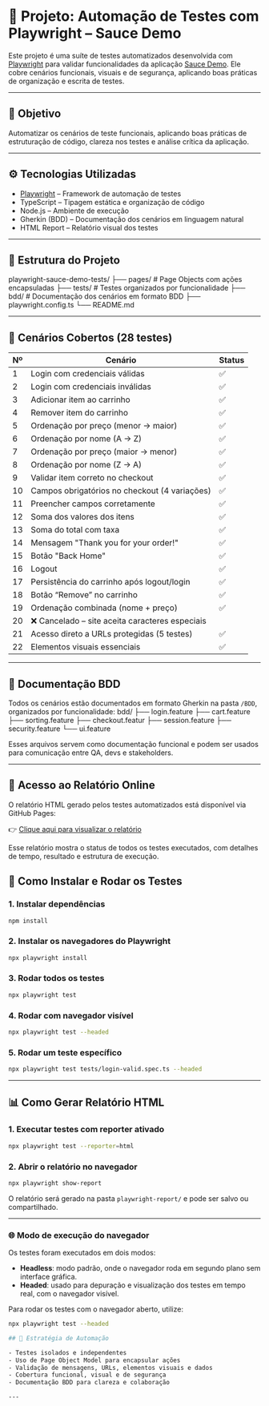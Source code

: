 # 🧪 Projeto: Automação de Testes com Playwright – Sauce Demo

Este projeto é uma suíte de testes automatizados desenvolvida com [Playwright](https://playwright.dev/) para validar funcionalidades da aplicação [Sauce Demo](https://www.saucedemo.com/). Ele cobre cenários funcionais, visuais e de segurança, aplicando boas práticas de organização e escrita de testes.

---

## 🎯 Objetivo

Automatizar os cenários de teste funcionais, aplicando boas práticas de estruturação de código, clareza nos testes e análise crítica da aplicação.

---

## ⚙️ Tecnologias Utilizadas

- [Playwright](https://playwright.dev/) – Framework de automação de testes
- TypeScript – Tipagem estática e organização de código
- Node.js – Ambiente de execução
- Gherkin (BDD) – Documentação dos cenários em linguagem natural
- HTML Report – Relatório visual dos testes

---

## 📁 Estrutura do Projeto
playwright-sauce-demo-tests/ 
├── pages/ # Page Objects com ações encapsuladas 
├── tests/ # Testes organizados por funcionalidade 
├── bdd/ # Documentação dos cenários em formato BDD 
├── playwright.config.ts 
└── README.md

---

## 🧩 Cenários Cobertos (28 testes)

| Nº | Cenário | Status |
|----|---------|--------|
| 1  | Login com credenciais válidas | ✅ |
| 2  | Login com credenciais inválidas | ✅ |
| 3  | Adicionar item ao carrinho | ✅ |
| 4  | Remover item do carrinho | ✅ |
| 5  | Ordenação por preço (menor → maior) | ✅ |
| 6  | Ordenação por nome (A → Z) | ✅ |
| 7  | Ordenação por preço (maior → menor) | ✅ |
| 8  | Ordenação por nome (Z → A) | ✅ |
| 9  | Validar item correto no checkout | ✅ |
| 10 | Campos obrigatórios no checkout (4 variações) | ✅ |
| 11 | Preencher campos corretamente | ✅ |
| 12 | Soma dos valores dos itens | ✅ |
| 13 | Soma do total com taxa | ✅ |
| 14 | Mensagem "Thank you for your order!" | ✅ |
| 15 | Botão "Back Home" | ✅ |
| 16 | Logout | ✅ |
| 17 | Persistência do carrinho após logout/login | ✅ |
| 18 | Botão “Remove” no carrinho | ✅ |
| 19 | Ordenação combinada (nome + preço) | ✅ |
| 20 | ❌ Cancelado – site aceita caracteres especiais |
| 21 | Acesso direto a URLs protegidas (5 testes) | ✅ |
| 22 | Elementos visuais essenciais | ✅ |

---

## 📄 Documentação BDD

Todos os cenários estão documentados em formato Gherkin na pasta `/BDD`, organizados por funcionalidade:
bdd/
├── login.feature
├── cart.feature 
├── sorting.feature
├── checkout.featur
├── session.feature 
├── security.feature 
└── ui.feature


Esses arquivos servem como documentação funcional e podem ser usados para comunicação entre QA, devs e stakeholders.

---

## 🔗 Acesso ao Relatório Online

O relatório HTML gerado pelos testes automatizados está disponível via GitHub Pages:

👉 [Clique aqui para visualizar o relatório](https://mirellemanoela.github.io/playwright-sauce-demo-tests/)

Esse relatório mostra o status de todos os testes executados, com detalhes de tempo, resultado e estrutura de execução.


## 🚀 Como Instalar e Rodar os Testes

### 1. Instalar dependências
```bash
npm install
```

### 2. Instalar os navegadores do Playwright
```bash
npx playwright install
```

### 3. Rodar todos os testes
```bash
npx playwright test
```

### 4. Rodar com navegador visível
```bash
npx playwright test --headed
```

### 5. Rodar um teste específico
```bash
npx playwright test tests/login-valid.spec.ts --headed
```

---

## 📊 Como Gerar Relatório HTML

### 1. Executar testes com reporter ativado
```bash
npx playwright test --reporter=html
```

### 2. Abrir o relatório no navegador
```bash
npx playwright show-report
```

O relatório será gerado na pasta `playwright-report/` e pode ser salvo ou compartilhado.

---

### 🌐 Modo de execução do navegador


Os testes foram executados em dois modos:

- **Headless**: modo padrão, onde o navegador roda em segundo plano sem interface gráfica.
- **Headed**: usado para depuração e visualização dos testes em tempo real, com o navegador visível.

Para rodar os testes com o navegador aberto, utilize:
```bash
npx playwright test --headed

## 🧠 Estratégia de Automação

- Testes isolados e independentes
- Uso de Page Object Model para encapsular ações
- Validação de mensagens, URLs, elementos visuais e dados
- Cobertura funcional, visual e de segurança
- Documentação BDD para clareza e colaboração

---


